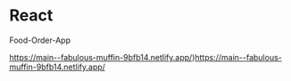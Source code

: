 #  React

Food-Order-App

https://main--fabulous-muffin-9bfb14.netlify.app/)https://main--fabulous-muffin-9bfb14.netlify.app/
